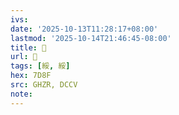 ```yaml
---
ivs:
date: '2025-10-13T11:28:17+08:00'
lastmod: '2025-10-14T21:46:45-08:00'
title: 󰜖
url: 󰜖
tags: [綏, 綏]
hex: 7D8F
src: GHZR, DCCV
note:
---
```

